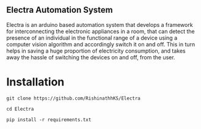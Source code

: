 ## Electra Automation System

Electra is an arduino based automation system that develops a framework for interconnecting the electronic appliances in a room, that can detect the presence of an individual in the functional range of a device using a computer vision algorithm and accordingly switch it on and off. This in turn helps in saving a huge proportion of electricity consumption, and takes away the hassle of switching the devices on and off, from the user.


# Installation

```
git clone https://github.com/RishinathhKS/Electra

cd Electra

pip install -r requirements.txt
```
